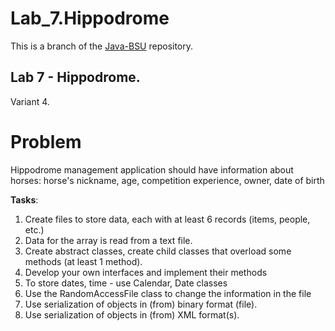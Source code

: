 # Lab_7.Hippodrome
This is a branch of the [Java-BSU](https://github.com/asenyarb/Java-BSU/) repository.

## Lab 7 - **Hippodrome**.
Variant 4.
# Problem
Hippodrome management application should have information about horses:
horse's nickname, age, competition experience, owner, date of birth

**Tasks**:
1.	Create files to store data, each with at least 6 records (items, people, etc.)
2.	Data for the array is read from a text file. 
3.	Create abstract classes, create child classes that overload some methods (at least 1 method).
4.	Develop your own interfaces and implement their methods 
5.	To store dates, time - use Calendar, Date classes
6.	Use the RandomAccessFile class to change the information in the file
7.	Use serialization of objects in (from) binary format (file).
8.	Use serialization of objects in (from) XML format(s).
